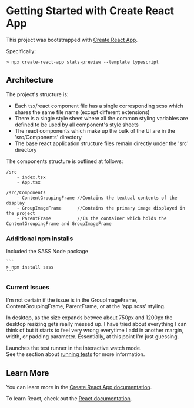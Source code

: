 # Getting Started with Create React App

This project was bootstrapped with [Create React App](https://github.com/facebook/create-react-app).

Specifically:

```
> npx create-react-app stats-preview --template typescript
```

## Architecture

The project's structure is:
- Each tsx/react component file has a single corresponding scss which shares the same file name (except different extensions)
- There is a single style sheet where all the common styling variables are defined to be used by all component's style sheets
- The react components which make up the bulk of the UI are in the 'src/Components' directory
- The base react application structure files remain directly under the 'src' directory  


The components structure is outlined at follows:

	/src
		- index.tsx
		- App.tsx
	
	/src/Components
		- ContentGroupingFrame //Contains the textual contents of the display
		- GroupImageFrame      //Contains the primary image displayed in the project
		- ParentFrame          //Is the container which holds the ContentGroupingFrame and GroupImageFrame

### Additional npm installs

Included the SASS Node package

	```
	> npm install sass
	```

### Current Issues

I'm not certain if the issue is in the GroupImageFrame, ContentGroupingFrame, ParentFrame, or at the 'app.scss' styling.

In desktop, as the size expands betwee about 750px and 1200px the desktop resizing gets really messed up.  I have tried 
about everything I can think of but it starts to feel very wrong everytime I add in another margin, width, or padding parameter.
Essentially, at this point I'm just guessing.

Launches the test runner in the interactive watch mode.\
See the section about [running tests](https://facebook.github.io/create-react-app/docs/running-tests) for more information.

## Learn More

You can learn more in the [Create React App documentation](https://facebook.github.io/create-react-app/docs/getting-started).

To learn React, check out the [React documentation](https://reactjs.org/).
